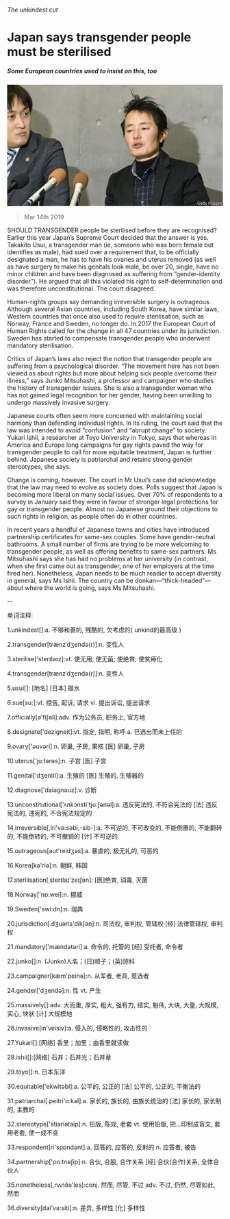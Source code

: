###### The unkindest cut

# Japan says transgender people must be sterilised 

##### Some European countries used to insist on this, too 

![image](images/20190316_asp501_0.jpg) 

> Mar 14th 2019 

SHOULD TRANSGENDER people be sterilised before they are recognised? Earlier this year Japan’s Supreme Court decided that the answer is yes. Takakito Usui, a transgender man (ie, someone who was born female but identifies as male), had sued over a requirement that, to be officially designated a man, he has to have his ovaries and uterus removed (as well as have surgery to make his genitals look male, be over 20, single, have no minor children and have been diagnosed as suffering from “gender-identity disorder”). He argued that all this violated his right to self-determination and was therefore unconstitutional. The court disagreed. 

Human-rights groups say demanding irreversible surgery is outrageous. Although several Asian countries, including South Korea, have similar laws, Western countries that once also used to require sterilisation, such as Norway, France and Sweden, no longer do. In 2017 the European Court of Human Rights called for the change in all 47 countries under its jurisdiction. Sweden has started to compensate transgender people who underwent mandatory sterilisation. 

Critics of Japan’s laws also reject the notion that transgender people are suffering from a psychological disorder. “The movement here has not been viewed as about rights but more about helping sick people overcome their illness,” says Junko Mitsuhashi, a professor and campaigner who studies the history of transgender issues. She is also a transgender woman who has not gained legal recognition for her gender, having been unwilling to undergo massively invasive surgery. 

Japanese courts often seem more concerned with maintaining social harmony than defending individual rights. In its ruling, the court said that the law was intended to avoid “confusion” and “abrupt change” to society. Yukari Ishii, a researcher at Toyo University in Tokyo, says that whereas in America and Europe long campaigns for gay rights paved the way for transgender people to call for more equitable treatment, Japan is further behind. Japanese society is patriarchal and retains strong gender stereotypes, she says. 

Change is coming, however. The court in Mr Usui’s case did acknowledge that the law may need to evolve as society does. Polls suggest that Japan is becoming more liberal on many social issues. Over 70% of respondents to a survey in January said they were in favour of stronger legal protections for gay or transgender people. Almost no Japanese ground their objections to such rights in religion, as people often do in other countries. 

In recent years a handful of Japanese towns and cities have introduced partnership certificates for same-sex couples. Some have gender-neutral bathrooms. A small number of firms are trying to be more welcoming to transgender people, as well as offering benefits to same-sex partners. Ms Mitsuhashi says she has had no problems at her university (in contrast, when she first came out as transgender, one of her employers at the time fired her). Nonetheless, Japan needs to be much readier to accept diversity in general, says Ms Ishii. The country can be donkan—“thick-headed”—about where the world is going, says Ms Mitsuhashi. 

-- 

 单词注释:

1.unkindest[]:a. 不够和善的, 残酷的, 欠考虑的( unkind的最高级 ) 

2.transgender[trænzˈdʒendə(r)]:n. 变性人 

3.sterilise['sterɪlaɪz]:vt. 使无用; 使无菌; 使绝育; 使贫瘠化 

4.transgender[trænzˈdʒendə(r)]:n. 变性人 

5.usui[]: [地名] [日本] 碓水 

6.sue[su:]:vt. 控告, 起诉, 请求 vi. 提出诉讼, 提出请求 

7.officially[ә'fiʃәli]:adv. 作为公务员, 职务上, 官方地 

8.designate['dezigneit]:vt. 指定, 指明, 称呼 a. 已选出而未上任的 

9.ovary['әuvәri]:n. 卵巢, 子房, 果核 [医] 卵巢, 子房 

10.uterus['ju:tәrәs]:n. 子宫 [医] 子宫 

11.genital['dʒenitl]:a. 生殖的 [医] 生殖的, 生殖器的 

12.diagnose['daiәgnәuz]:v. 诊断 

13.unconstitutional['ʌnkɔnsti'tju:ʃәnәl]:a. 违反宪法的, 不符合宪法的 [法] 违反宪法的, 违宪的, 不合宪法规定的 

14.irreversible[,iri'vә:sәbl,-sib-]:a. 不可逆的, 不可改变的, 不能倒置的, 不能翻转的, 不能倒转的, 不可撤销的 [计] 不可逆的 

15.outrageous[aut'reidʒәs]:a. 暴虐的, 极无礼的, 可恶的 

16.Korea[kә'riә]:n. 朝鲜, 韩国 

17.sterilisation[ˌsterɪlaɪ'zeɪʃən]: [医]绝育, 消毒, 灭菌 

18.Norway['nɒ:wei]:n. 挪威 

19.Sweden['swi:dn]:n. 瑞典 

20.jurisdiction[.dʒuәris'dikʃәn]:n. 司法权, 审判权, 管辖权 [经] 法律管辖权, 审判权 

21.mandatory['mændәtәri]:a. 命令的, 托管的 [经] 受托者, 命令者 

22.junko[]:n. (Junko)人名；(日)顺子；(英)琼科 

23.campaigner[kæm'peinә]:n. 从军者, 老兵, 竞选者 

24.gender['dʒendә]:n. 性 vt. 产生 

25.massively[]:adv. 大而重, 厚实, 粗大, 强有力, 结实, 魁伟, 大块, 大量, 大规模, 实心, 块状 [计] 大规模地 

26.invasive[in'veisiv]:a. 侵入的, 侵略性的, 攻击性的 

27.Yukari[]:[网络] 香里；加里；由香里就读做 

28.ishii[]:[网络] 石井；石井光；石井章 

29.toyo[]:n. 日本东洋 

30.equitable['ekwitәbl]:a. 公平的, 公正的 [法] 公平的, 公正的, 平衡法的 

31.patriarchal[.peitri'ɑ:kәl]:a. 家长的, 族长的, 由族长统治的 [法] 家长的, 家长制的, 主教的 

32.stereotype['stiәriәtaip]:n. 铅版, 陈规, 老套 vt. 使用铅版, 把...印制成盲文, 套用老套, 使一成不变 

33.respondent[ri'spɒndәnt]:a. 回答的, 应答的, 反射的 n. 应答者, 被告 

34.partnership['pɑ:tnәʃip]:n. 合伙, 合股, 合作关系 [经] 合伙(合作)关系, 全体合伙人 

35.nonetheless[,nʌnðә'les]:conj. 然而, 尽管, 不过 adv. 不过, 仍然, 尽管如此, 然而 

36.diversity[dai'vә:siti]:n. 差异, 多样性 [化] 多样性 

